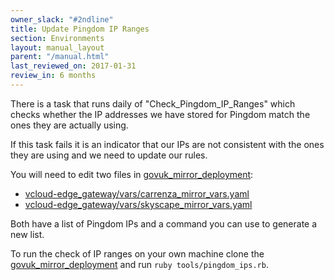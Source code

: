 ```yaml
---
owner_slack: "#2ndline"
title: Update Pingdom IP Ranges
section: Environments
layout: manual_layout
parent: "/manual.html"
last_reviewed_on: 2017-01-31
review_in: 6 months
---
```


There is a task that runs daily of "Check_Pingdom_IP_Ranges" which checks
whether the IP addresses we have stored for Pingdom match the ones they
are actually using.

If this task fails it is an indicator that our IPs are not consistent with
the ones they are using and we need to update our rules.

You will need to edit two files in [govuk_mirror_deployment][mirror_repo]:

- [vcloud-edge_gateway/vars/carrenza_mirror_vars.yaml][carrenza]
- [vcloud-edge_gateway/vars/skyscape_mirror_vars.yaml][skyscape]

Both have a list of Pingdom IPs and a command you can use to generate a new
list.

To run the check of IP ranges on your own machine clone the
[govuk_mirror_deployment][mirror_repo] and run `ruby tools/pingdom_ips.rb`.

[mirror_repo]: https://github.digital.cabinet-office.gov.uk/gds/govuk_mirror-deployment
[carrenza]: https://github.digital.cabinet-office.gov.uk/gds/govuk_mirror-deployment/blob/master/vcloud-edge_gateway/vars/skyscape_mirror_vars.yaml
[skyscape]: https://github.digital.cabinet-office.gov.uk/gds/govuk_mirror-deployment/blob/master/vcloud-edge_gateway/vars/skyscape_mirror_vars.yaml
